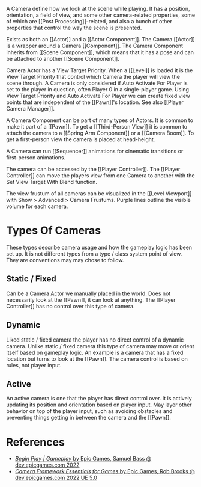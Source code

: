 A Camera define how we look at the scene while playing.
It has a position, orientation, a field of view, and some other camera-related properties,
some of which are [[Post Processing]]-related,
and also a bunch of other properties that control the way the scene is presented.

Exists as both an [[Actor]] and a [[Actor Component]].
The Camera [[Actor]] is a wrapper around a Camera [[Component]].
The Camera Component inherits from [[Scene Component]],
which means that it has a pose and can be attached to another [[Scene Component]].

Camera Actor has a View Target Priority.
When a [[Level]] is loaded it is the View Target Priority that control which Camera the player will view the scene through.
A Camera is only considered if Auto Activate For Player is set to the player in question, often Player 0 in a single-player game.
Using View Target Priority and Auto Activate For Player we can create fixed view points that are independent of the [[Pawn]]'s location.
See also [[Player Camera Manager]].

A Camera Component can be part of many types of Actors.
It is common to make it part of a [[Pawn]].
To get a [[Third-Person View]] it is common to attach the camera to a [[Spring Arm Component]] or a [[Camera Boom]].
To get a first-person view the camera is placed at head-height.

A Camera can run [[Sequencer]] animations for cinematic transitions or first-person animations.

The camera can be accessed by the [[Player Controller]].
The [[Player Controller]] can move the players view from one Camera to another with the Set View Target With Blend function.

The view frustum of all cameras can be visualized in the [[Level Viewport]] with Show > Advanced > Camera Frustums.
Purple lines outline the visible volume for each camera.


# Types Of Cameras

These types describe camera usage and how the gameplay logic has been set up.
It is not different types from a type / class system point of view.
They are conventions may may chose to follow.

## Static / Fixed

Can be a Camera Actor we manually placed in the world.
Does not necessarily look at the [[Pawn]], it can look at anything.
The [[Player Controller]] has no control over this type of camera.

## Dynamic

Liked static / fixed camera the player has no direct control of a dynamic camera.
Unlike static / fixed camera this type of camera may move or orient itself based on gameplay logic.
An example is a camera that has a fixed location but turns to look at the [[Pawn]].
The camera control is based on rules, not player input.

## Active

An active camera is one that the player has direct control over.
It is actively updating its position and orientation based on player input.
May layer other behavior on top of the player input, such as avoiding obstacles and preventing things getting in between the camera and the [[Pawn]].


# References

- [_Begin Play | Gameplay_ by Epic Games, Samuel Bass @ dev.epicgames.com 2022](https://dev.epicgames.com/community/learning/tutorials/l21z/unreal-engine-begin-play-gameplay)
- [_Camera Framework Essentials for Games_ by Epic Games, Rob Brooks @ dev.epicgames.com 2022 UE 5.0](https://dev.epicgames.com/community/learning/courses/RRr/unreal-engine-camera-framework-essentials-for-games/wv7n/unreal-engine-camera-framework-essentials-for-games-overview)
